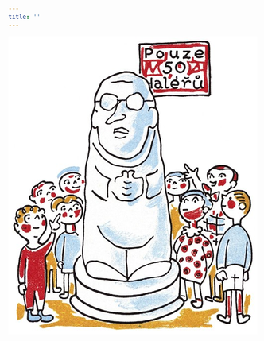 ```yaml
---
title: ''
---
```


![povidani_o_pejskovi_a_kocicce_017](./resources/povidani_o_pejskovi_a_kocicce_017.jpg)
